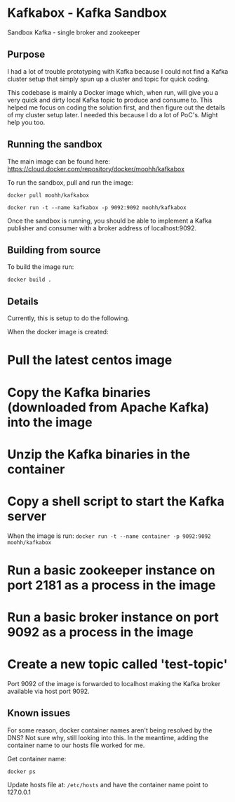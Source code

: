 # Kafkabox - Kafka Sandbox
Sandbox Kafka - single broker and zookeeper

## Purpose

I had a lot of trouble prototyping with Kafka because I could not find a Kafka cluster setup that simply spun up a cluster and topic for quick coding.

This codebase is mainly a Docker image which, when run, will give you a very quick and dirty local Kafka topic to produce and consume to. This helped me focus on coding the solution first, and then figure out the details of my cluster setup later. I needed this because I do a lot of PoC's. Might help you too.

## Running the sandbox

The main image can be found here: https://cloud.docker.com/repository/docker/moohh/kafkabox

To run the sandbox, pull and run the image:

```
docker pull moohh/kafkabox

docker run -t --name kafkabox -p 9092:9092 moohh/kafkabox
```

Once the sandbox is running, you should be able to implement a Kafka publisher and consumer with a broker address of localhost:9092.

## Building from source

To build the image run:

`
docker build .
`

## Details

Currently, this is setup to do the following.

When the docker image is created:
# Pull the latest centos image
# Copy the Kafka binaries (downloaded from Apache Kafka) into the image
# Unzip the Kafka binaries in the container
# Copy a shell script to start the Kafka server

When the image is run:
`docker run -t --name container -p 9092:9092 moohh/kafkabox`
# Run a basic zookeeper instance on port 2181  as a process in the image
# Run a basic broker instance on port 9092 as a process in the image
# Create a new topic called 'test-topic'

Port 9092 of the image is forwarded to localhost making the Kafka broker available via host port 9092.

## Known issues

For some reason, docker container names aren't being resolved by the DNS? Not sure why, still looking into this. In the meantime, adding the container name to our hosts file worked for me.

Get container name:

`docker ps`

Update hosts file at: `/etc/hosts` and have the container name point to 127.0.0.1
